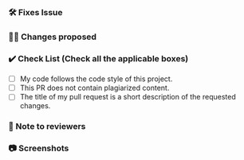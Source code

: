<!-- If your PR fixes an open issue, use `Closes #101` to link your PR with the issue. #101 stands for the issue number you are fixing -->

### 🛠️ Fixes Issue

<!-- Remove this section if not applicable -->

<!-- Example: Closes #31 -->

### 👨‍💻 Changes proposed

<!-- List all the proposed changes in your PR -->

### ✔️ Check List (Check all the applicable boxes) <!-- Follow the below conventions to check the box -->

<!-- Mark all the applicable boxes. To mark the box as done follow the following conventions -->
<!--
[x] - Correct; marked as done
[ ] - Not correct; marked as **not** done
-->

- [ ] My code follows the code style of this project.
- [ ] This PR does not contain plagiarized content.
- [ ] The title of my pull request is a short description of the requested changes.

### 📄 Note to reviewers

<!-- Add notes to reviewers if applicable -->

### 📷 Screenshots